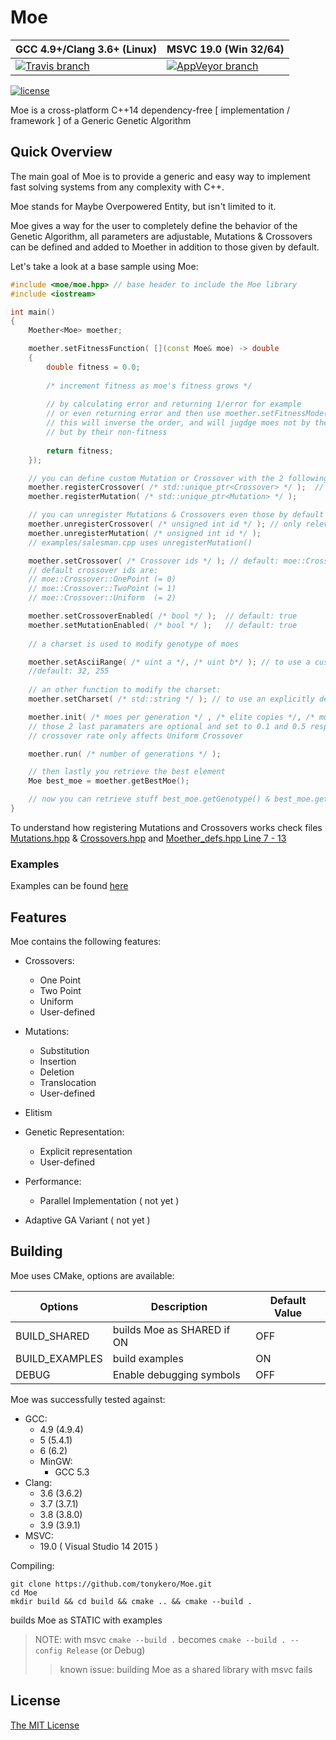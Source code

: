 # Moe
GCC 4.9+/Clang 3.6+ (Linux) | MSVC 19.0 (Win 32/64)
--- | ---
[![Travis branch](https://img.shields.io/travis/tonykero/Moe/master.svg?style=flat-square)](https://travis-ci.org/tonykero/Moe) | [![AppVeyor branch](https://img.shields.io/appveyor/ci/tonykero/Moe/master.svg?style=flat-square)](https://ci.appveyor.com/project/tonykero/moe)

[![license](https://img.shields.io/github/license/tonykero/Moe.svg?style=flat-square)](https://github.com/tonykero/Moe/blob/master/LICENSE)

Moe is a cross-platform C++14 dependency-free [ implementation / framework ] of a Generic Genetic Algorithm

## Quick Overview

The main goal of Moe is to provide a generic and easy way to implement fast solving systems
from any complexity with C++.

Moe stands for Maybe Overpowered Entity, but isn't limited to it.

Moe gives a way for the user to completely define the behavior of the Genetic Algorithm, all parameters are
adjustable, Mutations & Crossovers can be defined and added to Moether in addition to those given by default.

Let's take a look at a base sample using Moe:

```cpp
#include <moe/moe.hpp> // base header to include the Moe library
#include <iostream>

int main()
{
    Moether<Moe> moether;

    moether.setFitnessFunction( [](const Moe& moe) -> double
    {
        double fitness = 0.0;
        
        /* increment fitness as moe's fitness grows */
        
        // by calculating error and returning 1/error for example
        // or even returning error and then use moether.setFitnessMode( false );
        // this will inverse the order, and will jugdge moes not by their fitness
        // but by their non-fitness
        
        return fitness;
    });

    // you can define custom Mutation or Crossover with the 2 following functions
    moether.registerCrossover( /* std::unique_ptr<Crossover> */ );  // when registering a crossover, it selects it
    moether.registerMutation( /* std::unique_ptr<Mutation> */ );

    // you can unregister Mutations & Crossovers even those by default
    moether.unregisterCrossover( /* unsigned int id */ ); // only relevant for custom-defined crossover
    moether.unregisterMutation( /* unsigned int id */ );
    // examples/salesman.cpp uses unregisterMutation()

    moether.setCrossover( /* Crossover ids */ ); // default: moe::Crossover::OnePoint
    // default crossover ids are:
    // moe::Crossover::OnePoint (= 0)
    // moe::Crossover::TwoPoint (= 1)
    // moe::Crossover::Uniform  (= 2)

    moether.setCrossoverEnabled( /* bool */ );  // default: true
    moether.setMutationEnabled( /* bool */ );   // default: true
    
    // a charset is used to modify genotype of moes

    moether.setAsciiRange( /* uint a */, /* uint b*/ ); // to use a custom charset by setting a range in the ascii table
    //default: 32, 255
    
    // an other function to modify the charset:
    moether.setCharset( /* std::string */ ); // to use an explicitly defined charset

    moether.init( /* moes per generation */ , /* elite copies */, /* mutation rate */, /* crossover rate */);
    // those 2 last paramaters are optional and set to 0.1 and 0.5 respectively
    // crossover rate only affects Uniform Crossover

    moether.run( /* number of generations */ );

    // then lastly you retrieve the best element
    Moe best_moe = moether.getBestMoe();

    // now you can retrieve stuff best_moe.getGenotype() & best_moe.getFitness()
}
```

To understand how registering Mutations and Crossovers works check files 
[Mutations.hpp](https://github.com/tonykero/Moe/blob/master/include/moe/base/Mutations.hpp)
& [Crossovers.hpp](https://github.com/tonykero/Moe/blob/master/include/moe/base/Crossovers.hpp)
and [Moether_defs.hpp Line 7 - 13](https://github.com/tonykero/Moe/blob/master/include/moe/base/Moether_defs.hpp#L7)

### Examples

Examples can be found [here](https://github.com/tonykero/Moe/tree/master/examples)

## Features

Moe contains the following features:

* Crossovers:
    * One Point
    * Two Point
    * Uniform
    * User-defined

* Mutations:
    * Substitution
    * Insertion
    * Deletion
    * Translocation
    * User-defined

* Elitism

* Genetic Representation:
    * Explicit representation
    * User-defined

* Performance:
    * Parallel Implementation ( not yet )

* Adaptive GA Variant ( not yet )

## Building

Moe uses CMake, options are available:

Options         | Description                   | Default Value |
--------------- | ----------------------------- | ------------- |
BUILD_SHARED    | builds Moe as SHARED if ON    | OFF           |
BUILD_EXAMPLES  | build examples                | ON            |
DEBUG           | Enable debugging symbols      | OFF           |

Moe was successfully tested against:
* GCC:
    * 4.9 (4.9.4)
    * 5 (5.4.1)
    * 6 (6.2)
    * MinGW:
        * GCC 5.3
* Clang:
    * 3.6 (3.6.2)
    * 3.7 (3.7.1)
    * 3.8 (3.8.0)
    * 3.9 (3.9.1)
* MSVC:
    * 19.0 ( Visual Studio 14 2015 )

Compiling:

```
git clone https://github.com/tonykero/Moe.git
cd Moe
mkdir build && cd build && cmake .. && cmake --build .
```
builds Moe as STATIC with examples

> NOTE: with msvc `cmake --build .` becomes `cmake --build . --config Release` (or Debug)
> > known issue: building Moe as a shared library with msvc fails

## License

[The MIT License](https://opensource.org/licenses/MIT)

